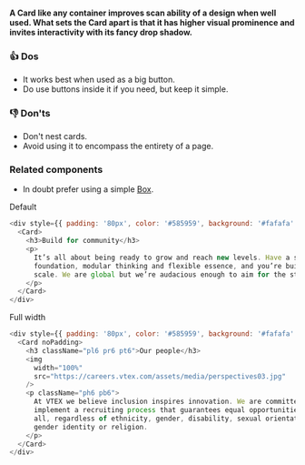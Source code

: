 #### A Card like any container improves scan ability of a design when well used. What sets the Card apart is that it has higher visual prominence and invites interactivity with its fancy drop shadow.

### 👍 Dos

- It works best when used as a big button.
- Do use buttons inside it if you need, but keep it simple.

### 👎 Don'ts

- Don't nest cards.
- Avoid using it to encompass the entirety of a page.

### Related components

- In doubt prefer using a simple <a href="#/Components/Containers/Box">Box</a>.

Default

```js
<div style={{ padding: '80px', color: '#585959', background: '#fafafa' }}>
  <Card>
    <h3>Build for community</h3>
    <p>
      It’s all about being ready to grow and reach new levels. Have a solid
      foundation, modular thinking and flexible essence, and you’re building for
      scale. We are global but we’re audacious enough to aim for the stars.
    </p>
  </Card>
</div>
```

Full width

```js
<div style={{ padding: '80px', color: '#585959', background: '#fafafa' }}>
  <Card noPadding>
    <h3 className="pl6 pr6 pt6">Our people</h3>
    <img
      width="100%"
      src="https://careers.vtex.com/assets/media/perspectives03.jpg"
    />
    <p className="ph6 pb6">
      At VTEX we believe inclusion inspires innovation. We are committed to
      implement a recruiting process that guarantees equal opportunities for
      all, regardless of ethnicity, gender, disability, sexual orientation,
      gender identity or religion.
    </p>
  </Card>
</div>
```
